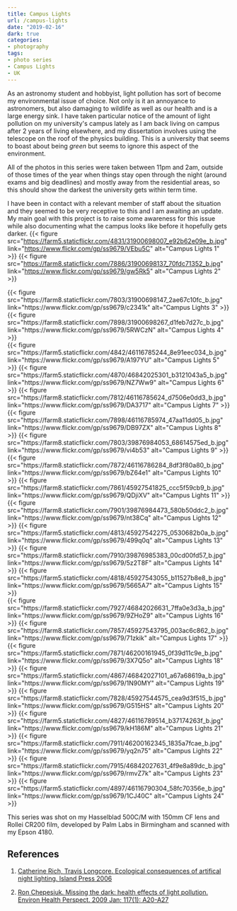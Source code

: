 ```yaml
---
title: Campus Lights
url: /campus-lights
date: "2019-02-16"
dark: true
categories:
- photography
tags:
- photo series
- Campus Lights
- UK
---
```


As an astronomy student and hobbyist, light pollution has sort of become my
environmental issue of choice. Not only is it an annoyance to astronomers, but
also damaging to wildlife as well as our health and is a large energy sink. I
have taken particular notice of the amount of light pollution on my university's
campus lately as I am back living on campus after 2 years of living elsewhere,
and my dissertation involves using the telescope on the roof of the physics
building. This is a university that seems to boast about being _green_ but seems
to ignore this aspect of the environment.
<!--more-->

All of the photos in this series were taken between 11pm and 2am, outside of
those times of the year when things stay open through the night (around exams
and big deadlines) and mostly away from the residential areas, so this should
show the darkest the university gets within term time.

I have been in contact with a relevant member of staff about the situation and
they seemed to be very receptive to this and I am awaiting an update. My main
goal with this project is to raise some awareness for this issue while also
documenting what the campus looks like before it hopefully gets darker.
{{< figure src="https://farm5.staticflickr.com/4831/31900698007_e92b62e09e_b.jpg"
	link="https://www.flickr.com/gp/ss9679/VEbu5C" alt="Campus Lights 1" >}}
{{< figure src="https://farm8.staticflickr.com/7886/31900698137_70fdc71352_b.jpg"
	link="https://www.flickr.com/gp/ss9679/gw5Rk5" alt="Campus Lights 2" >}}
<div class="diptych">
{{< figure src="https://farm8.staticflickr.com/7803/31900698147_2ae67c10fc_b.jpg"
	link="https://www.flickr.com/gp/ss9679/c2341k" alt="Campus Lights 3" >}}
{{< figure src="https://farm8.staticflickr.com/7898/31900698267_d1feb7d27c_b.jpg"
	link="https://www.flickr.com/gp/ss9679/5RWCzN" alt="Campus Lights 4" >}}</div>
{{< figure src="https://farm5.staticflickr.com/4842/46116785244_8e91eec034_b.jpg"
	link="https://www.flickr.com/gp/ss9679/A197YU" alt="Campus Lights 5" >}}
{{< figure src="https://farm5.staticflickr.com/4870/46842025301_b3121043a5_b.jpg"
	link="https://www.flickr.com/gp/ss9679/NZ7Ww9" alt="Campus Lights 6" >}}
{{< figure src="https://farm8.staticflickr.com/7812/46116785624_d7506e0dd3_b.jpg"
	link="https://www.flickr.com/gp/ss9679/DA3717" alt="Campus Lights 7" >}}
{{< figure src="https://farm8.staticflickr.com/7898/46116785974_47aa11dd05_b.jpg"
	link="https://www.flickr.com/gp/ss9679/DB97ZX" alt="Campus Lights 8" >}}
{{< figure src="https://farm8.staticflickr.com/7803/39876984053_68614575ed_b.jpg"
	link="https://www.flickr.com/gp/ss9679/vi4b53" alt="Campus Lights 9" >}}
{{< figure src="https://farm8.staticflickr.com/7872/46116786284_8df3f80a80_b.jpg"
	link="https://www.flickr.com/gp/ss9679/bZ64e1" alt="Campus Lights 10" >}}
{{< figure src="https://farm8.staticflickr.com/7861/45927541825_ccc5f59cb9_b.jpg"
	link="https://www.flickr.com/gp/ss9679/QDjiXV" alt="Campus Lights 11" >}}
{{< figure src="https://farm8.staticflickr.com/7901/39876984473_580b50ddc2_b.jpg"
	link="https://www.flickr.com/gp/ss9679/nt38Cq" alt="Campus Lights 12" >}}
{{< figure src="https://farm5.staticflickr.com/4813/45927542275_0530682b0a_b.jpg"
	link="https://www.flickr.com/gp/ss9679/499q0q" alt="Campus Lights 13" >}}
{{< figure src="https://farm8.staticflickr.com/7910/39876985383_00cd00fd57_b.jpg"
	link="https://www.flickr.com/gp/ss9679/5z2T8F" alt="Campus Lights 14" >}}
{{< figure src="https://farm5.staticflickr.com/4818/45927543055_b11527b8e8_b.jpg"
	link="https://www.flickr.com/gp/ss9679/5665A7" alt="Campus Lights 15" >}}
<div class="diptych">
{{< figure src="https://farm8.staticflickr.com/7927/46842026631_7ffa0e3d3a_b.jpg"
	link="https://www.flickr.com/gp/ss9679/9ZHoZ9" alt="Campus Lights 16" >}}
{{< figure src="https://farm8.staticflickr.com/7857/45927543795_003ac6c862_b.jpg"
	link="https://www.flickr.com/gp/ss9679/71zkik" alt="Campus Lights 17" >}}
</div>
{{< figure src="https://farm5.staticflickr.com/7871/46200161945_0f39d11c9e_b.jpg"
	link="https://www.flickr.com/gp/ss9679/3X7Q5o" alt="Campus Lights 18" >}}
{{< figure src="https://farm5.staticflickr.com/4867/46842027101_a67a68619a_b.jpg"
	link="https://www.flickr.com/gp/ss9679/1N90MY" alt="Campus Lights 19" >}}
{{< figure src="https://farm8.staticflickr.com/7828/45927544575_cea9d3f515_b.jpg"
	link="https://www.flickr.com/gp/ss9679/G515HS" alt="Campus Lights 20" >}}
{{< figure src="https://farm5.staticflickr.com/4827/46116789514_b37174263f_b.jpg"
	link="https://www.flickr.com/gp/ss9679/kH186M" alt="Campus Lights 21" >}}
{{< figure src="https://farm8.staticflickr.com/7911/46200162345_1835a7fcae_b.jpg"
	link="https://www.flickr.com/gp/ss9679/yq2n75" alt="Campus Lights 22" >}}
{{< figure src="https://farm8.staticflickr.com/7915/46842027631_4f9e8a89dc_b.jpg"
	link="https://www.flickr.com/gp/ss9679/rmvZ7k" alt="Campus Lights 23" >}}
{{< figure src="https://farm5.staticflickr.com/4897/46116790304_58fc70356e_b.jpg"
	link="https://www.flickr.com/gp/ss9679/1CJ40C" alt="Campus Lights 24" >}}

This series was shot on my Hasselblad 500C/M with 150mm CF lens and Rollei CR200
film, developed by Palm Labs in Birmingham and scanned with my Epson 4180.

## References

1. <a name="ref1"
href="https://books.google.co.uk/books?id=dEEGtAtR1NcC&lpg=PR5">Catherine Rich,
Travis Longcore. Ecological consequences of artifical night lighting. Island
Press 2006</a>

2. <a name="ref2"
   href="https://www.ncbi.nlm.nih.gov/pmc/articles/PMC2627884/">Ron Chepesiuk.
Missing the dark: health effects of light pollution. Environ Health Perspect.
2009 Jan; 117(1): A20-A27</a>
